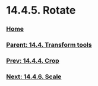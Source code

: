 # 14.4.5. Rotate

### [Home](./00-home.md)
### [Parent: 14.4. Transform tools](./14-04-00-transform-tools.md)
### [Prev: 14.4.4. Crop](./14-04-04-crop.md)
### [Next: 14.4.6. Scale](./14-04-06-scale.md)
